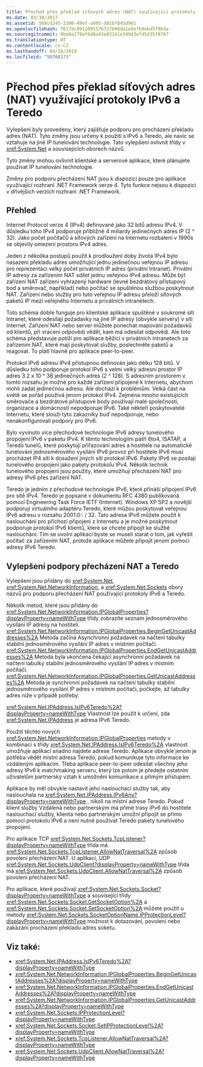 ```yaml
---
title: Přechod přes překlad síťových adres (NAT) využívající protokoly IPv6 a Teredo
ms.date: 03/30/2017
ms.assetid: 568cd245-3300-49ef-a995-d81bf845d961
ms.openlocfilehash: f617dc8912091576727b90da1e9efb9ebd5f9bda
ms.sourcegitcommit: 0be8a279af6d8a43e03141e349d3efd5d35f8767
ms.translationtype: HT
ms.contentlocale: cs-CZ
ms.lasthandoff: 04/18/2019
ms.locfileid: "59768173"
---
```

# <a name="nat-traversal-using-ipv6-and-teredo"></a>Přechod přes překlad síťových adres (NAT) využívající protokoly IPv6 a Teredo
Vylepšení byly provedeny, který zajišťuje podporu pro procházení překladu adres (NAT). Tyto změny jsou určeny k použití s IPv6 a Teredo, ale navíc se vztahuje na jiné IP tunelování technologie. Tato vylepšení ovlivnit třídy v <xref:System.Net> a souvisejících oborech názvů.  
  
 Tyto změny mohou ovlivnit klientské a serverové aplikace, které plánujete používat IP tunelování technologie.  
  
 Změny pro podporu přecházení NAT jsou k dispozici pouze pro aplikace využívající rozhraní .NET Framework verze 4. Tyto funkce nejsou k dispozici v dřívějších verzích rozhraní .NET Framework.  
  
## <a name="overview"></a>Přehled  
 Internet Protocol verze 4 (IPv4) definované jako 32 bitů adresu IPv4. V důsledku toho IPv4 podporuje přibližně 4 miliardy jedinečných adres IP (2 ^ 32). Jako počet počítačů a síťových zařízení na Internetu rozbalení v 1990s se objevily omezení prostoru IPv4 adres.  
  
 Jeden z několika postupů použít k prodloužení doby života IPv4 bylo nasazení překladu adres umožňující jednu jedinečnou veřejnou IP adresu pro reprezentaci velký počet privátních IP adres (privátní Intranet). Privátní IP adresy za zařízením NAT sdílet jednu veřejnou IPv4 adresu. Může být zařízení NAT zařízení vyhrazený hardware (levné bezdrátový přístupový bod a směrovač, například) nebo počítač se spuštěnou službou poskytnout NAT. Zařízení nebo služby pro tuto veřejnou IP adresu přeloží síťových paketů IP mezi veřejného Internetu a privátních intranetech.  
  
 Toto schéma dobře funguje pro klientské aplikace spuštěné v soukromé síti Intranet, které odesílají požadavky na jiné IP adresy (obvykle servery) v síti Internet. Zařízení NAT nebo server můžete ponechat mapování požadavků od klientů, při vracení odpovědi věděl, kam má odesílat odpovědi. Ale toto schéma představuje potíží pro aplikace běžící v privátních intranetech za zařízením NAT, které mají poskytovat služby, poslechněte paketů a reagovat. To platí hlavně pro aplikace peer-to-peer.  
  
 Protokol IPv6 adresu IPv4 přístupnou definován jako délku 128 bitů. V důsledku toho podporuje protokol IPv6 s velmi velký adresní prostor IP adres 3.2 x 10 ^ 38 jedinečných adres (2 ^ 128). S adresním prostorem v tomto rozsahu je možné pro každé zařízení připojené k Internetu, abychom mohli zadat jedinečnou adresu. Ale dochází k problémům. Velká část na světě se pořád používá jenom protokol IPv4. Zejména mnoho existujících směrovače a bezdrátové přístupové body používají malé společnosti, organizace a domácností nepodporuje IPv6. Také někteří poskytovatelé Internetu, které slouží tyto zákazníky buď nepodporuje, nebo nenakonfigurovali podpory pro IPv6.  
  
 Bylo vyvinuto více přechodové technologie IPv6 adresy tunelového propojení IPv6 v paketu IPv4. K těmto technologiím patří 6to4, ISATAP, a Teredo tunelů, které poskytují přiřazování adres a hostitele na automatické tunelování jednosměrového vysílání IPv6 provoz při hostitele IPv6 musí procházet IP4 sítí k dosažení jiných sítí protokol IPv6. Pakety IPv6 se posílají tunelového propojení jako pakety protokolu IPv4. Několik technik tunelového propojení jsou použity, které umožňují přecházení NAT pro adresy IPv6 přes zařízení NAT.  
  
 Teredo je jedním z přechodové technologie IPv6, které přináší připojení IPv6 pro sítě IPv4. Teredo je popsané v dokumentu RFC 4380 publikovaná pomocí Engineering Task Force IETF (Internet). Windows XP SP2 a novější podporují virtuálního adaptéru Teredo, které můžou poskytovat veřejnou IPv6 adresu v rozsahu 2001:0:: / 32. Tato adresa IPv6 můžete použít k naslouchání pro příchozí připojení z Internetu a je možné poskytnout podporuje protokol IPv6 klientů, které se chcete připojit ke službě naslouchání. Tím se uvolní aplikaci byste se museli starat o tom, jak vyřešit počítač za zařízením NAT, protože aplikace můžete připojit jenom pomocí adresy IPv6 Teredo.  
  
## <a name="enhancements-to-support-nat-traversal-and-teredo"></a>Vylepšení podpory přecházení NAT a Teredo  
 Vylepšení jsou přidány do <xref:System.Net>, <xref:System.Net.NetworkInformation>, a <xref:System.Net.Sockets> obory názvů pro podporu přecházení NAT používající protokoly IPv6 a Teredo.  
  
 Několik metod, které jsou přidány do <xref:System.Net.NetworkInformation.IPGlobalProperties?displayProperty=nameWithType> třídy zobrazíte seznam jednosměrového vysílání IP adresy na hostiteli. <xref:System.Net.NetworkInformation.IPGlobalProperties.BeginGetUnicastAddresses%2A> Metoda začíná Asynchronní požadavek na načtení tabulky stabilní jednosměrového vysílání IP adres v místním počítači. <xref:System.Net.NetworkInformation.IPGlobalProperties.EndGetUnicastAddresses%2A> Metoda byla ukončena čekající asynchronní požadavek na načtení tabulky stabilní jednosměrového vysílání IP adres v místním počítači. <xref:System.Net.NetworkInformation.IPGlobalProperties.GetUnicastAddresses%2A> Metoda je synchronní požadavek na načtení tabulky stabilní jednosměrového vysílání IP adres v místním počítači, počkejte, až tabulky adres níže v případě potřeby.  
  
 <xref:System.Net.IPAddress.IsIPv6Teredo%2A?displayProperty=nameWithType> Vlastnost lze použít k určení, zda <xref:System.Net.IPAddress> je adresa IPv6 Teredo.  
  
 Použití těchto nových <xref:System.Net.NetworkInformation.IPGlobalProperties> metody v kombinaci s třídy <xref:System.Net.IPAddress.IsIPv6Teredo%2A> vlastnost umožňuje aplikaci snadno najdete adrese Teredo. Aplikace obvykle jenom je potřeba vědět místní adresa Teredo, pokud komunikuje tyto informace ke vzdáleným aplikacím. Třeba aplikace peer-to-peer odesílat všechny jeho adresy IPv6 k matchmaking serveru, který lze potom je předejte ostatním uživatelům partnerský vztah k umožnění komunikace s přímým přístupem.  
  
 Aplikace by měl obvykle nastavit jeho naslouchací služby tak, aby naslouchala na <xref:System.Net.IPAddress.IPv6Any?displayProperty=nameWithType> , nikoli na místní adrese Teredo. Pokud klient služby Vzdálená nebo partnerským má přímé trasy IPv6 do hostitele naslouchací služby, klienta nebo partnerským umožní připojit se přímo pomocí protokolu IPv6 a není nutné používat Teredo pakety tunelového propojení.  
  
 Pro aplikace TCP <xref:System.Net.Sockets.TcpListener?displayProperty=nameWithType> třída má <xref:System.Net.Sockets.TcpListener.AllowNatTraversal%2A> způsob povolení přecházení NAT. U aplikací, UDP <xref:System.Net.Sockets.UdpClient?displayProperty=nameWithType> třída má <xref:System.Net.Sockets.UdpClient.AllowNatTraversal%2A> způsob povolení přecházení NAT.  
  
 Pro aplikace, které používají <xref:System.Net.Sockets.Socket?displayProperty=nameWithType> a související třídy <xref:System.Net.Sockets.Socket.GetSocketOption%2A> a <xref:System.Net.Sockets.Socket.SetSocketOption%2A> můžete použít u metody <xref:System.Net.Sockets.SocketOptionName.IPProtectionLevel?displayProperty=nameWithType> možnost k dotazování, povolení nebo zakázání procházení překladu adres soketu.  
  
## <a name="see-also"></a>Viz také:

- <xref:System.Net.IPAddress.IsIPv6Teredo%2A?displayProperty=nameWithType>
- <xref:System.Net.NetworkInformation.IPGlobalProperties.BeginGetUnicastAddresses%2A?displayProperty=nameWithType>
- <xref:System.Net.NetworkInformation.IPGlobalProperties.EndGetUnicastAddresses%2A?displayProperty=nameWithType>
- <xref:System.Net.NetworkInformation.IPGlobalProperties.GetUnicastAddresses%2A?displayProperty=nameWithType>
- <xref:System.Net.Sockets.IPProtectionLevel?displayProperty=nameWithType>
- <xref:System.Net.Sockets.Socket.SetIPProtectionLevel%2A?displayProperty=nameWithType>
- <xref:System.Net.Sockets.TcpListener.AllowNatTraversal%2A?displayProperty=nameWithType>
- <xref:System.Net.Sockets.UdpClient.AllowNatTraversal%2A?displayProperty=nameWithType>
